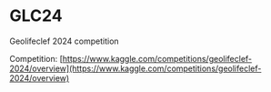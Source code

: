 # GLC24
Geolifeclef 2024 competition

Competition: [https://www.kaggle.com/competitions/geolifeclef-2024/overview](https://www.kaggle.com/competitions/geolifeclef-2024/overview)

